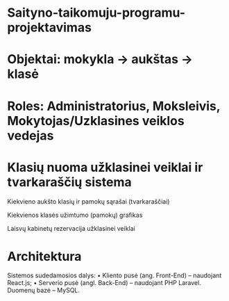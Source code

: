 # Saityno-taikomuju-programu-projektavimas

# Objektai: mokykla -> aukštas -> klasė

# Roles: Administratorius, Moksleivis, Mokytojas/Uzklasines veiklos vedejas

# Klasių nuoma užklasinei veiklai ir tvarkaraščių sistema
Kiekvieno aukšto klasių ir pamokų sąrašai (tvarkaraščiai)

Kiekvienos klasės užimtumo (pamokų) grafikas

Laisvų kabinetų rezervacija užklasinei veiklai 

# Architektura

Sistemos sudedamosios dalys:
• Kliento pusė (ang. Front-End) – naudojant React.js; • Serverio pusė (angl. Back-End) – naudojant PHP Laravel. Duomenų bazė – MySQL.
